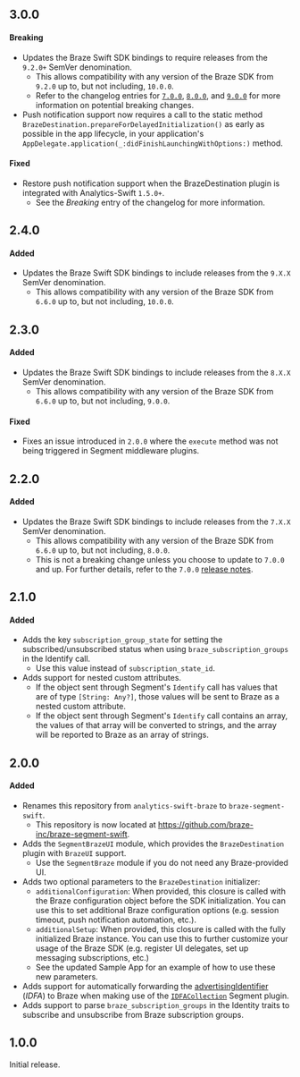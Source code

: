 ## 3.0.0

#### Breaking
- Updates the Braze Swift SDK bindings to require releases from the `9.2.0+` SemVer denomination.
  - This allows compatibility with any version of the Braze SDK from `9.2.0` up to, but not including, `10.0.0`.
  - Refer to the changelog entries for [`7.0.0`](https://github.com/braze-inc/braze-swift-sdk/blob/main/CHANGELOG.md#700), [`8.0.0`](https://github.com/braze-inc/braze-swift-sdk/blob/main/CHANGELOG.md#800), and [`9.0.0`](https://github.com/braze-inc/braze-swift-sdk/blob/main/CHANGELOG.md#900) for more information on potential breaking changes.
- Push notification support now requires a call to the static method `BrazeDestination.prepareForDelayedInitialization()` as early as possible in the app lifecycle, in your application's `AppDelegate.application(_:didFinishLaunchingWithOptions:)` method.

#### Fixed
- Restore push notification support when the BrazeDestination plugin is integrated with Analytics-Swift `1.5.0+`.
  - See the _Breaking_ entry of the changelog for more information.

## 2.4.0

#### Added
- Updates the Braze Swift SDK bindings to include releases from the `9.X.X` SemVer denomination.
  - This allows compatibility with any version of the Braze SDK from `6.6.0` up to, but not including, `10.0.0`.

## 2.3.0

#### Added
- Updates the Braze Swift SDK bindings to include releases from the `8.X.X` SemVer denomination.
  - This allows compatibility with any version of the Braze SDK from `6.6.0` up to, but not including, `9.0.0`.

#### Fixed
- Fixes an issue introduced in `2.0.0` where the `execute` method was not being triggered in Segment middleware plugins.

## 2.2.0

#### Added
- Updates the Braze Swift SDK bindings to include releases from the `7.X.X` SemVer denomination.
  - This allows compatibility with any version of the Braze SDK from `6.6.0` up to, but not including, `8.0.0`.
  - This is not a breaking change unless you choose to update to `7.0.0` and up. For further details, refer to the `7.0.0` [release notes](https://github.com/braze-inc/braze-swift-sdk/blob/main/CHANGELOG.md#700).

## 2.1.0

#### Added
- Adds the key `subscription_group_state` for setting the subscribed/unsubscribed status when using `braze_subscription_groups` in the Identify call.
  - Use this value instead of `subscription_state_id`.
- Adds support for nested custom attributes.
  - If the object sent through Segment's `Identify` call has values that are of type `[String: Any?]`, those values will be sent to Braze as a nested custom attribute.
  - If the object sent through Segment's `Identify` call contains an array, the values of that array will be converted to strings, and the array will be reported to Braze as an array of strings.

## 2.0.0

#### Added
- Renames this repository from `analytics-swift-braze` to `braze-segment-swift`.
  - This repository is now located at https://github.com/braze-inc/braze-segment-swift.
- Adds the `SegmentBrazeUI` module, which provides the `BrazeDestination` plugin with `BrazeUI` support.
  - Use the `SegmentBraze` module if you do not need any Braze-provided UI.
- Adds two optional parameters to the `BrazeDestination` initializer:
  - `additionalConfiguration`: When provided, this closure is called with the Braze
      configuration object before the SDK initialization. You can use this to set additional
      Braze configuration options (e.g. session timeout, push notification automation, etc.).
  - `additionalSetup`: When provided, this closure is called with the fully initialized Braze
      instance. You can use this to further customize your usage of the Braze SDK (e.g.
      register UI delegates, set up messaging subscriptions, etc.)
  - See the updated Sample App for an example of how to use these new parameters.
- Adds support for automatically forwarding the [advertisingIdentifier](https://developer.apple.com/documentation/adsupport/asidentifiermanager/1614151-advertisingidentifier) (_IDFA_) to Braze when making use of the [`IDFACollection`](https://github.com/segmentio/analytics-swift/blob/main/Examples/other_plugins/IDFACollection.swift) Segment plugin.
- Adds support to parse `braze_subscription_groups` in the Identity traits to subscribe and unsubscribe from Braze subscription groups.

## 1.0.0

Initial release.

